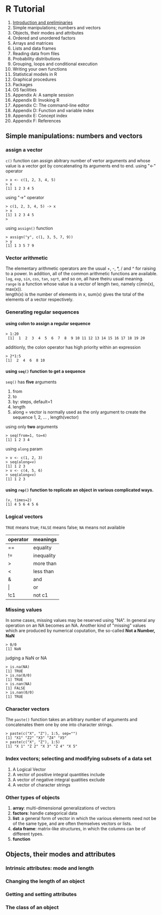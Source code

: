 # R Tutorial

1. [Introduction and preliminaries](https://github.com/poetlife/JUFE-demos/blob/master/R/README.md#simple-manipulations-numbers-and-vectors)
2. Simple manipulations; numbers and vectors
3. Objects, their modes and attributes
4. Ordered and unordered factors
5. Arrays and matrices
6. Lists and data frames
7. Reading data from files
8. Probability distributions
9. Grouping, loops and conditional execution
10. Writing your own functions
11. Statistical models in R
12.  Graphical procedures
13. Packages
14. OS facilities
15. Appendix A: A sample session
16. Appendix B: Invoking R
17. Appendix C: The command-line editor
18. Appendix D: Function and variable index
19. Appendix E: Concept index
20. Appendix F: References

## Simple manipulations: numbers and vectors
### assign a vector
`c()` function can assign abitrary number of vertor arguments and whose value is a vector got by concatenating its arguments end to end.
using "<-" operator
```
> x <- c(1, 2, 3, 4, 5)
> x
[1] 1 2 3 4 5
```
using "->" operator
```
> c(1, 2, 3, 4, 5) -> x
> x
[1] 1 2 3 4 5
>
```
using `assign()` function
```
> assign("y", c(1, 3, 5, 7, 9))
> y
[1] 1 3 5 7 9
```
### Vector arithmetic
The elementary arithmetic operators are the usual +, -, *, / and ^ for raising to a power.
In addition, all of the common arithmetic functions are available. `log`, `exp`, `sin`, `cos`, `tan`, `sqrt`, and so on, all have theiru usual meaning.  
`range` is a function whose value is a vector of length two, namely c(min(x), max(x)).  
length(x) is the number of elements in x, sum(x) gives the total of the elements of a vector respectively.  
### Generating regular sequences
#### using colon to assign a regular sequence
```
> 1:20
 [1]  1  2  3  4  5  6  7  8  9 10 11 12 13 14 15 16 17 18 19 20
```
additionly, the colon operator has high priority within an expression
```
> 2*1:5
[1]  2  4  6  8 10
```
#### using `seq()` function to get a sequence
`seq()` has **five** arguments
1. from
2. to
3. by: steps, default=1
4. length
5. along = vector is normally used as the only argument to create the sequence 1, 2, ... , length(vector) 

using only __two__ arguments
```
> seq(from=1, to=4)
[1] 1 2 3 4
```
using `along` param
```
> v <- c(1, 2, 3)
> seq(along=v)
[1] 1 2 3
> v <- c(4, 5, 6)
> seq(along=v)
[1] 1 2 3
```
#### using `rep()` function to replicate an object in various complicated ways.
```
(v, times=2)
[1] 4 5 6 4 5 6
```
### Logical vectors
`TRUE` means true;
`FALSE` means false;
`NA` means not available  

operator|meanings
-----|-----
==| equality
!=| inequality
\> | more than
\< | less than
& | and
\| | or
!c1 | not c1

### Missing values
In some cases, missing values may be reserved using "NA". In general any operation on an NA becomes an NA.
Another kind of "missing" values which are produced by numerical coputation, the so-called __Not a Number, NaN__
```
> 0/0
[1] NaN
```
judging a NaN or NA
```
> is.na(NA)
[1] TRUE
> is.na(0/0)
[1] TRUE
> is.nan(NA)
[1] FALSE
> is.nan(0/0)
[1] TRUE
```
### Character vectors
The `paste()` function takes an arbitrary number of arguments and concatenates them one by one into character strings.
```
> paste(c("X", "Z"), 1:5, sep="")
[1] "X1" "Z2" "X3" "Z4" "X5"
> paste(c("X", "Z"), 1:5)
[1] "X 1" "Z 2" "X 3" "Z 4" "X 5"
```
### Index vectors; selecting and modifying subsets of a data set
1. A Logical Vector
2. A vector of positive integral quantities
include
3. A vector of negative integral quatities
exclude
4. A vector of character strings
### Other types of objects
1. **array**: multi-dimensional generalizations of vectors
2. **factors**: handle categorical data
3. **list**: a general form of vector in which the various elements need not be of the same type, and are often themselves vectors or lists.
4. **data frame**: matrix-like structures, in which the columns can be of different types.
5. **function**

## Objects, their modes and attributes
### Intrinsic attributes: mode and length
### Changing the length of an object
### Getting and setting attributes
### The class of an object

